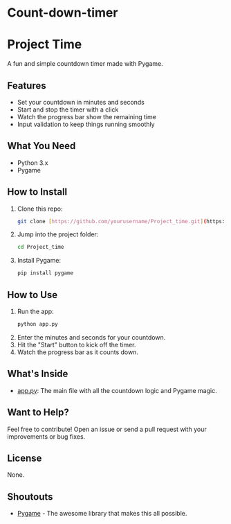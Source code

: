 # Count-down-timer
# Project Time

A fun and simple countdown timer made with Pygame.

## Features

- Set your countdown in minutes and seconds
- Start and stop the timer with a click
- Watch the progress bar show the remaining time
- Input validation to keep things running smoothly

## What You Need

- Python 3.x
- Pygame

## How to Install

1. Clone this repo:
    ```sh
    git clone [https://github.com/yourusername/Project_time.git](https://github.com/Avrio888/Count-down-timer)
    ```
2. Jump into the project folder:
    ```sh
    cd Project_time
    ```
3. Install Pygame:
    ```sh
    pip install pygame
    ```

## How to Use

1. Run the app:
    ```sh
    python app.py
    ```
2. Enter the minutes and seconds for your countdown.
3. Hit the "Start" button to kick off the timer.
4. Watch the progress bar as it counts down.

## What's Inside

- [app.py](http://_vscodecontentref_/0): The main file with all the countdown logic and Pygame magic.

## Want to Help?

Feel free to contribute! Open an issue or send a pull request with your improvements or bug fixes.

## License

None.

## Shoutouts

- [Pygame](https://www.pygame.org/) - The awesome library that makes this all possible.
